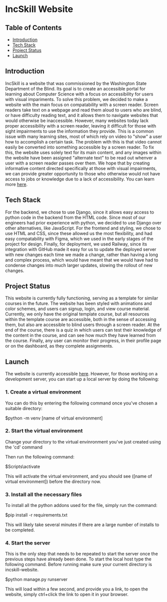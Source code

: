 # IncSkill Website
## Table of Contents
* [Introduction](#introduction)
* [Tech Stack](#tech-stack)
* [Project Status](#project-status)
* [Launch](#launch)

## Introduction
IncSkill is a website that was commissioned by the Washington State Department of the Blind. Its goal is to create an accessible portal for learning about Computer Science with a focus on accessibility for users with visual impariments. To solve this problem, we decided to make a website with the main focus on compatability with a screen reader. Screen readers take text on a webpage and read them aloud to users who are blind, or have difficulty reading text, and it allows them to navigate websites that would otherwise be inaccessible. However, many websites today lack proper accessibility with a screen reader, leaving it difficult for those with sight impairments to use the information they provide. This is a common issue with many learning sites, most of which rely on video to "show" a user how to accomplish a certain task. The problem with this is that video cannot easily be converted into something accessible by a screen reader. To fix this, the website uses solely text for its main content, and any images within the website have been assigned "alternate text" to be read out whenver a user with a screen reader passes over them. We hope that by creating informative content directed specifically at those with visual impairments, we can provide greater opportunity to those who otherwise would not have access to jobs or knowledge due to a lack of accessibility. 
You can learn more [here](https://aicamp.notion.site/IncSkill-Website-Product-Spec-f59270ae31b24c1daad56ec74b821b50).
## Tech Stack
For the backend, we chose to use Django, since it allows easy access to python code in the backend from the HTML code. Since most of our engineers had prior experience with python, we decided to use Django over other alternatives, like JavaScript. For the frontend and styling, we chose to use HTML and CSS, since these allowed us the most flexibility, and had easy compatability with Figma, which we used in the early stages of the project for design. Finally, for deployment, we used Railway, since its integration with GitHub made it easy for us to update the deployed server with new changes each time we made a change, rather than having a long and complex process, which would have meant that we would have had to condense changes into much larger updates, slowing the rollout of new changes. 
## Project Status
This website is currently fully functioning, serving as a template for similar courses in the future. The website has been styled with animations and color schemes, and users can signup, login, and view course material. Currently, we only have the original template course, but all resources within the template course are accessible, both in the sense of accessing them, but also are accessible to blind users through a screen reader. At the end of the course, there is a quiz in which users can test their knowledge of the content in the course, and can see how much they have learned from the course. Finally, any user can monitor their progress, in their profile page or on the dashboard, as they complete assignments. 
## Launch
The website is currently accessible [here](https://courses.incskill.com/dashboard/). However, for those working on a development server, you can start up a local server by doing the following:
### 1. Create a virtual environment
You can do this by entering the following command once you've chosen a suitable directory:

$python -m venv [name of virtual environment]
### 2. Start the virtual environment
Change your directory to the virtual envinronment you've just created using the 'cd' command

Then run the following command:

$Scripts\activate

This will activate the virtual environment, and you should see ([name of virtual environment]) before the directory now.
### 3. Install all the necessary files
To install all the python addons used for the file, simply run the command:

$pip install -r requirements.txt

This will likely take several minutes if there are a large number of installs to be completed.
### 4. Start the server
This is the only step that needs to be repeated to start the server once the previous steps have already been done. To start the local host type the following command. Before running make sure your current directory is incskill-website.

$python manage.py runserver

This will load within a few second, and provide you a link, to open the website, simply ctrl+click the link to open it in your browser.
